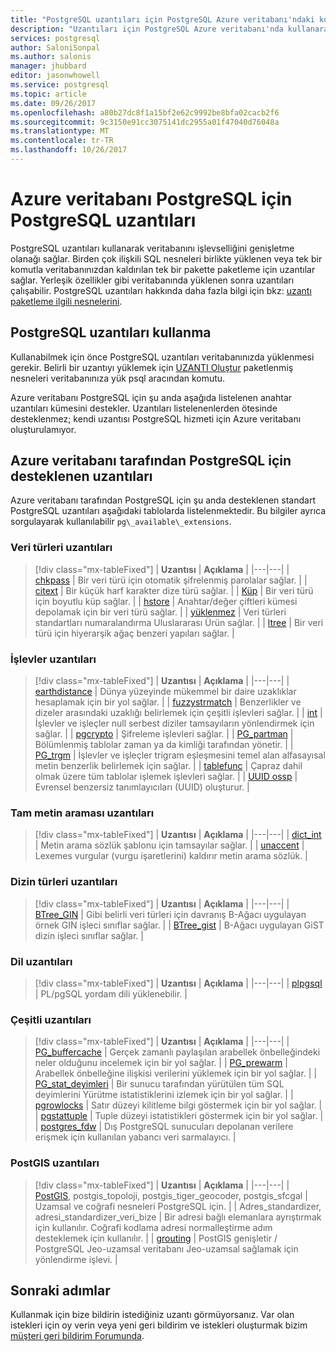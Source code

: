 ```yaml
---
title: "PostgreSQL uzantıları için PostgreSQL Azure veritabanı'ndaki kullanarak | Microsoft Docs"
description: "Uzantıları için PostgreSQL Azure veritabanı'nda kullanarak veritabanını işlevselliğini genişletme olanağı açıklar."
services: postgresql
author: SaloniSonpal
ms.author: salonis
manager: jhubbard
editor: jasonwhowell
ms.service: postgresql
ms.topic: article
ms.date: 09/26/2017
ms.openlocfilehash: a80b27dc8f1a15bf2e62c9992be8bfa02cacb2f6
ms.sourcegitcommit: 9c3150e91cc3075141dc2955a01f47040d76048a
ms.translationtype: MT
ms.contentlocale: tr-TR
ms.lasthandoff: 10/26/2017
---
```

# <a name="postgresql-extensions-in-azure-database-for-postgresql"></a>Azure veritabanı PostgreSQL için PostgreSQL uzantıları
PostgreSQL uzantıları kullanarak veritabanını işlevselliğini genişletme olanağı sağlar. Birden çok ilişkili SQL nesneleri birlikte yüklenen veya tek bir komutla veritabanınızdan kaldırılan tek bir pakette paketleme için uzantılar sağlar. Yerleşik özellikler gibi veritabanında yüklenen sonra uzantıları çalışabilir. PostgreSQL uzantıları hakkında daha fazla bilgi için bkz: [uzantı paketleme ilgili nesnelerini](https://www.postgresql.org/docs/9.6/static/extend-extensions.html).

## <a name="how-to-use-postgresql-extensions"></a>PostgreSQL uzantıları kullanma
Kullanabilmek için önce PostgreSQL uzantıları veritabanınızda yüklenmesi gerekir. Belirli bir uzantıyı yüklemek için [UZANTI Oluştur](https://www.postgresql.org/docs/9.6/static/sql-createextension.html) paketlenmiş nesneleri veritabanınıza yük psql aracından komutu.

Azure veritabanı PostgreSQL için şu anda aşağıda listelenen anahtar uzantıları kümesini destekler. Uzantıları listelenenlerden ötesinde desteklenmez; kendi uzantısı PostgreSQL hizmeti için Azure veritabanı oluşturulamıyor.

## <a name="extensions-supported-by-azure-database-for-postgresql"></a>Azure veritabanı tarafından PostgreSQL için desteklenen uzantıları
Azure veritabanı tarafından PostgreSQL için şu anda desteklenen standart PostgreSQL uzantıları aşağıdaki tablolarda listelenmektedir. Bu bilgiler ayrıca sorgulayarak kullanılabilir `pg\_available\_extensions`.

### <a name="data-types-extensions"></a>Veri türleri uzantıları

> [!div class="mx-tableFixed"]
| **Uzantısı** | **Açıklama** |
|---|---|
| [chkpass](https://www.postgresql.org/docs/9.6/static/chkpass.html) | Bir veri türü için otomatik şifrelenmiş parolalar sağlar. |
| [citext](https://www.postgresql.org/docs/9.6/static/citext.html) | Bir küçük harf karakter dize türü sağlar. |
| [Küp](https://www.postgresql.org/docs/9.6/static/cube.html) | Bir veri türü için boyutlu küp sağlar. |
| [hstore](https://www.postgresql.org/docs/9.6/static/hstore.html) | Anahtar/değer çiftleri kümesi depolamak için bir veri türü sağlar. |
| [yüklenmez](https://www.postgresql.org/docs/9.6/static/isn.html) | Veri türleri standartları numaralandırma Uluslararası Ürün sağlar. |
| [ltree](https://www.postgresql.org/docs/9.6/static/ltree.html) | Bir veri türü için hiyerarşik ağaç benzeri yapıları sağlar. |

### <a name="functions-extensions"></a>İşlevler uzantıları

> [!div class="mx-tableFixed"]
| **Uzantısı** | **Açıklama** |
|---|---|
| [earthdistance](https://www.postgresql.org/docs/9.6/static/earthdistance.html) | Dünya yüzeyinde mükemmel bir daire uzaklıklar hesaplamak için bir yol sağlar. |
| [fuzzystrmatch](https://www.postgresql.org/docs/9.6/static/fuzzystrmatch.html) | Benzerlikler ve dizeler arasındaki uzaklığı belirlemek için çeşitli işlevleri sağlar. |
| [int](https://www.postgresql.org/docs/9.6/static/intarray.html) | İşlevler ve işleçler null serbest diziler tamsayıların yönlendirmek için sağlar. |
| [pgcrypto](https://www.postgresql.org/docs/9.6/static/pgcrypto.html) | Şifreleme işlevleri sağlar. |
| [PG\_partman](https://pgxn.org/dist/pg_partman/doc/pg_partman.html) | Bölümlenmiş tablolar zaman ya da kimliği tarafından yönetir. |
| [PG\_trgm](https://www.postgresql.org/docs/9.6/static/pgtrgm.html) | İşlevler ve işleçler trigram eşleşmesini temel alan alfasayısal metin benzerlik belirlemek için sağlar. |
| [tablefunc](https://www.postgresql.org/docs/9.6/static/tablefunc.html) | Çapraz dahil olmak üzere tüm tablolar işlemek işlevleri sağlar. |
| [UUID ossp](https://www.postgresql.org/docs/9.6/static/uuid-ossp.html) | Evrensel benzersiz tanımlayıcıları (UUID) oluşturur. |

### <a name="full-text-search-extensions"></a>Tam metin araması uzantıları

> [!div class="mx-tableFixed"]
| **Uzantısı** | **Açıklama** |
|---|---|
| [dict\_int](https://www.postgresql.org/docs/9.6/static/dict-int.html) | Metin arama sözlük şablonu için tamsayılar sağlar. |
| [unaccent](https://www.postgresql.org/docs/9.6/static/unaccent.html) | Lexemes vurgular (vurgu işaretlerini) kaldırır metin arama sözlük. |

### <a name="index-types-extensions"></a>Dizin türleri uzantıları

> [!div class="mx-tableFixed"]
| **Uzantısı** | **Açıklama** |
|---|---|
| [BTree\_GIN](https://www.postgresql.org/docs/9.6/static/btree-gin.html) | Gibi belirli veri türleri için davranış B-Ağacı uygulayan örnek GIN işleci sınıflar sağlar. |
| [BTree\_gist](https://www.postgresql.org/docs/9.6/static/btree-gist.html) | B-Ağacı uygulayan GiST dizin işleci sınıflar sağlar. |

### <a name="language-extensions"></a>Dil uzantıları

> [!div class="mx-tableFixed"]
| **Uzantısı** | **Açıklama** |
|---|---|
| [plpgsql](https://www.postgresql.org/docs/9.6/static/plpgsql.html) | PL/pgSQL yordam dili yüklenebilir. |

### <a name="miscellaneous-extensions"></a>Çeşitli uzantıları

> [!div class="mx-tableFixed"]
| **Uzantısı** | **Açıklama** |
|---|---|
| [PG\_buffercache](https://www.postgresql.org/docs/9.6/static/pgbuffercache.html) | Gerçek zamanlı paylaşılan arabellek önbelleğindeki neler olduğunu incelemek için bir yol sağlar. |
| [PG\_prewarm](https://www.postgresql.org/docs/9.6/static/pgprewarm.html) | Arabellek önbelleğine ilişkisi verilerini yüklemek için bir yol sağlar. |
| [PG\_stat\_deyimleri](https://www.postgresql.org/docs/9.6/static/pgstatstatements.html) | Bir sunucu tarafından yürütülen tüm SQL deyimlerini Yürütme istatistiklerini izlemek için bir yol sağlar. |
| [pgrowlocks](https://www.postgresql.org/docs/9.6/static/pgrowlocks.html) | Satır düzeyi kilitleme bilgi göstermek için bir yol sağlar. |
| [pgstattuple](https://www.postgresql.org/docs/9.6/static/pgstattuple.html) | Tuple düzeyi istatistikleri göstermek için bir yol sağlar. |
| [postgres\_fdw](https://www.postgresql.org/docs/9.6/static/postgres-fdw.html) | Dış PostgreSQL sunucuları depolanan verilere erişmek için kullanılan yabancı veri sarmalayıcı. |

### <a name="postgis-extensions"></a>PostGIS uzantıları

> [!div class="mx-tableFixed"]
| **Uzantısı** | **Açıklama** |
|---|---|
| [PostGIS](http://www.postgis.net/), postgis\_topoloji, postgis\_tiger\_geocoder, postgis\_sfcgal | Uzamsal ve coğrafi nesneleri PostgreSQL için. |
| Adres\_standardizer, adresi\_standardizer\_veri\_bize | Bir adresi bağlı elemanlara ayrıştırmak için kullanılır. Coğrafi kodlama adresi normalleştirme adım desteklemek için kullanılır. |
| [grouting](http://pgrouting.org/) | PostGIS genişletir / PostgreSQL Jeo-uzamsal veritabanı Jeo-uzamsal sağlamak için yönlendirme işlevi. |

## <a name="next-steps"></a>Sonraki adımlar
Kullanmak için bize bildirin istediğiniz uzantı görmüyorsanız. Var olan istekleri için oy verin veya yeni geri bildirim ve istekleri oluşturmak bizim [müşteri geri bildirim Forumunda](https://feedback.azure.com/forums/597976-azure-database-for-postgresql).
